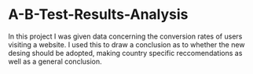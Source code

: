 # A-B-Test-Results-Analysis
In this project I was given data concerning the conversion rates of users visiting a website. I used this to draw a conclusion as to whether the new desing should be adopted,
making country specific reccomendations as well as a general conclusion.  
